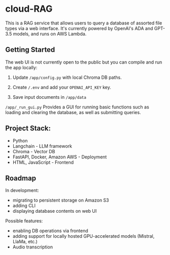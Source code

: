 # cloud-RAG

This is a RAG service that allows users to query a database of assorted file types via a web interface. It's currently powered by OpenAI's ADA and GPT-3.5 models, and runs on AWS Lambda.

## Getting Started

The web UI is not currently open to the public but you can compile and run the app locally:

1. Update <code>/app/config.py</code> with local Chroma DB paths.

2. Create <code>/.env</code> and add your <code>OPENAI_API_KEY</code> key.

3. Save input documents in <code>/app/data</code>

<code>/app/_run_gui.py</code> Provides a GUI for running basic functions such as loading and clearing the database, as well as submitting queries.


## Project Stack:

- Python
- Langchain - LLM framework
- Chroma - Vector DB
- FastAPI, Docker, Amazon AWS - Deployment
- HTML, JavaScript - Frontend

## Roadmap

In development:
- migrating to persistent storage on Amazon S3
- adding CLI
- displaying database contents on web UI

Possible features:
- enabling DB operations via frontend
- adding support for locally hosted GPU-accelerated models (Mistral, LlaMa, etc.)
- Audio transcription


